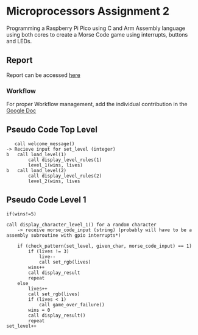 # Microprocessors Assignment 2

Programming a Raspberry Pi Pico using C and Arm Assembly language using both cores to create a Morse Code game using interrupts, buttons and LEDs.

## Report

Report can be accessed [here](https://docs.google.com/document/d/16RKJ-n3LtSh2d0rVcJt9_j-bWo5DYeZhtlXz2NsJ3xg/edit?usp=sharing)


### Workflow


For proper Workflow management, add the individual contribution in the [Google Doc](https://docs.google.com/document/d/1w2TPiovsNV9KAnugQtNTTOijNtJ0zG-WWCioce6xo6E/edit?usp=sharing)


## Pseudo Code Top Level

```
   call welcome_message()
-> Recieve input for set_level (integer)
b	call load_level(1)
		call display_level_rules(1)
		level_1(wins, lives)
b 	call load_level(2)
		call display_level_rules(2)
		level_2(wins, lives
```

## Pseudo Code Level 1

```
if(wins!=5)

call display_character_level_1() for a random character
	-> receive morse_code_input (string) (probably will have to be a assembly subroutine with gpio interrupts*)

	if (check_pattern(set_level, given_char, morse_code_input) == 1)
		if (lives != 3)
			live--
			call set_rgb(lives)
		wins++
        call display_result
		repeat
	else
		lives++
		call set_rgb(lives)
		if (lives < 1)
			call game_over_failure()
		wins = 0
        call display_result()
		repeat
set_level++
```
